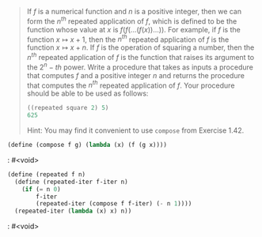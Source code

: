 > If $f$ is a numerical function and $n$ is a positive integer, then we can form
> the $n^{th}$ repeated application of $f$, which is defined to be the function
> whose value at $x$ is $f(f(...(f(x))...))$. For example, if $f$ is the function
> $x \mapsto x + 1$, then the $n^{th}$ repeated application of $f$ is the function
> $x \mapsto x +n$.  If $f$ is the operation of squaring a number, then the
> $n^{th}$ repeated application of $f$ is the function that raises its argument to
> the $2^n-th$ power. Write a procedure that takes as inputs a procedure that
> computes $f$ and a positive integer $n$ and returns the procedure that computes
> the $n^{th}$ repeated application of $f$. Your procedure should be able to be
> used as follows:
> ```scheme
> ((repeated square 2) 5)
> 625
> ```
> Hint: You may find it convenient to use `compose` from Exercise 1.42.

```scheme :exports,none,:session,"1.43"
(define (compose f g) (lambda (x) (f (g x))))
```

: #&lt;void>

```scheme :session,"1.43"
(define (repeated f n)
  (define (repeated-iter f-iter n)
    (if (= n 0)
        f-iter
        (repeated-iter (compose f f-iter) (- n 1))))
  (repeated-iter (lambda (x) x) n))
```

: #&lt;void>

